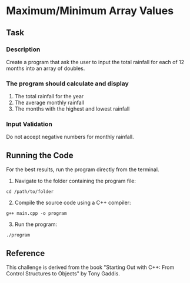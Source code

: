 # Maximum/Minimum Array Values

## Task 

### Description
Create a program that ask the user to input the total rainfall for each of 12 months into an array of doubles. 

### The program should calculate and display
1. The total rainfall for the year
2. The average monthly rainfall
3. The months with the highest and lowest rainfall

### Input Validation
Do not accept negative numbers for monthly rainfall.

## Running the Code
For the best results, run the program directly from the terminal.

1. Navigate to the folder containing the program file:
```
cd /path/to/folder
```
2. Compile the source code using a C++ compiler:
```
g++ main.cpp -o program
```
3. Run the program:
```
./program
```

## Reference
This challenge is derived from the book "Starting Out with C++: From Control Structures to Objects" by Tony Gaddis.